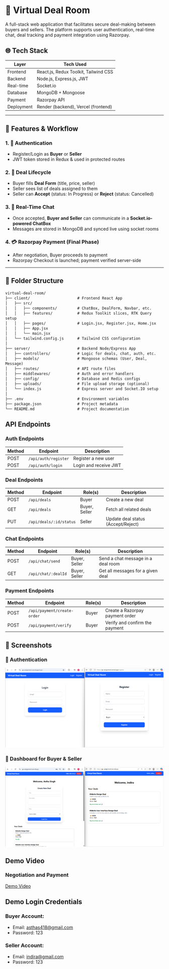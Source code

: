 # 💼 Virtual Deal Room

A full-stack web application that facilitates secure deal-making between buyers and sellers. The platform supports user authentication, real-time chat, deal tracking and payment integration using Razorpay.

## 🌐 Tech Stack

| Layer        | Tech Used                             |
|--------------|----------------------------------------|
| Frontend     | React.js, Redux Toolkit, Tailwind CSS |
| Backend      | Node.js, Express.js, JWT              |
| Real-time    | Socket.io                             |
| Database     | MongoDB + Mongoose                    |
| Payment      | Razorpay API                          |
| Deployment   | Render (backend), Vercel (frontend)   |

---

## 🔄 Features & Workflow

### 1. 🧾 Authentication
- Register/Login as **Buyer** or **Seller**
- JWT token stored in Redux & used in protected routes

### 2. 📃 Deal Lifecycle
- Buyer fills **Deal Form** (title, price, seller)
- Seller sees list of deals assigned to them
- Seller can **Accept** (status: In Progress) or **Reject** (status: Cancelled)

### 3. 💬 Real-Time Chat
- Once accepted, **Buyer and Seller** can communicate in a **Socket.io-powered ChatBox**
- Messages are stored in MongoDB and synced live using socket rooms

### 4. 💳 Razorpay Payment (Final Phase)
- After negotiation, Buyer proceeds to payment
- Razorpay Checkout is launched; payment verified server-side


---

## 📁 Folder Structure

```plaintext
virtual-deal-room/
├── client/                     # Frontend React App
│   ├── src/
│   │   ├── components/         # ChatBox, DealForm, Navbar, etc.
│   │   ├── features/           # Redux Toolkit slices, RTK Query setup
│   │   ├── pages/              # Login.jsx, Register.jsx, Home.jsx
│   │   ├── App.jsx
│   │   └── main.jsx
│   └── tailwind.config.js      # Tailwind CSS configuration
│
├── server/                     # Backend Node/Express App
│   ├── controllers/            # Logic for deals, chat, auth, etc.
│   ├── models/                 # Mongoose schemas (User, Deal, Message)
│   ├── routes/                 # API route files
│   ├── middlewares/            # Auth and error handlers
│   ├── config/                 # Database and Redis configs
│   ├── uploads/                # File upload storage (optional)
│   └── index.js                # Express server and Socket.IO setup
│
├── .env                        # Environment variables
├── package.json                # Project metadata
└── README.md                   # Project documentation
```


## API Endpoints

### Auth Endpoints

| Method | Endpoint             | Description           |
| ------ | -------------------- | --------------------- |
| POST   | `/api/auth/register` | Register a new user   |
| POST   | `/api/auth/login`    | Login and receive JWT |


### Deal Endpoints

| Method | Endpoint                | Role(s)       | Description                        |
| ------ | ----------------------- | ------------- | ---------------------------------- |
| POST   | `/api/deals`            | Buyer         | Create a new deal                  |
| GET    | `/api/deals`            | Buyer, Seller | Fetch all related deals            |
| PUT    | `/api/deals/:id/status` | Seller        | Update deal status (Accept/Reject) |


### Chat Endpoints

| Method | Endpoint            | Role(s)       | Description                        |
| ------ | ------------------- | ------------- | ---------------------------------- |
| POST   | `/api/chat/send`    | Buyer, Seller | Send a chat message in a deal room |
| GET    | `/api/chat/:dealId` | Buyer, Seller | Get all messages for a given deal  |


### Payment Endpoints

| Method | Endpoint                    | Role(s) | Description                     |
| ------ | --------------------------- | ------- | ------------------------------- |
| POST   | `/api/payment/create-order` | Buyer   | Create a Razorpay payment order |
| POST   | `/api/payment/verify`       | Buyer   | Verify and confirm the payment  |


## 📸 Screenshots

### 🔐 Authentication
![Authentication](./screenshots/auth.png)

### 💬 Dashboard for Buyer & Seller
![Dashboard](./screenshots/dashboard.png)


## Demo Video

### Negotiation and Payment

[Demo Video](https://drive.google.com/file/d/1A4rb8J7BnaluGCNBHF9hCOGjU7UYGrzZ/view?usp=sharing)

## Demo Login Credentials

### Buyer Account:
  - Email: asthas418@gmail.com
  - Password: 123

### Seller Account:
  - Email: indira@gmail.com
  - Password: 123

